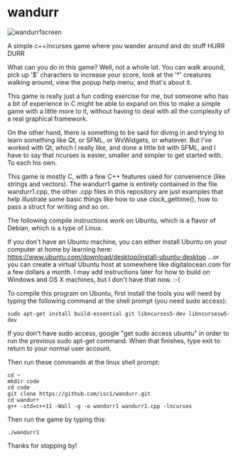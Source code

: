 # wandurr

![wandurr1screen](/screenshot-wandurr1-20170301.jpg)

A simple c++/ncurses game where you wander around and do stuff HURR DURR

What can you do in this game?  Well, not a whole lot.  You can walk around,
pick up '$' characters to increase your score, look at the '*' creatures
walking around, view the popup help menu, and that's about it.

This game is really just a fun coding exercise for me, but someone who
has a bit of experience in C might be able to expand on this to make a
simple game with a little more to it, without having to deal with all the
complexity of a real graphical framework.

On the other hand, there is something to be said for diving in and trying to
learn something like Qt, or SFML, or WxWidgets, or whatever.  But I've worked
with Qt, which I really like, and done a little bit with SFML, and I have to
say that ncurses is easier, smaller and simpler to get started with.  To each
his own.

This game is mostly C, with a few C++ features used for convenience (like strings
and vectors).  The wandurr1 game is entirely contained in the file wandurr1.cpp,
the other .cpp files in this repository are just examples that help illustrate
some basic things like how to use clock_gettime(), how to pass a struct for
writing and so on.

The following compile instructions work on Ubuntu, which is a flavor of Debian,
which is a type of Linux.

If you don't have an Ubuntu machine, you can either install Ubuntu on your
computer at home by learning here:
    https://www.ubuntu.com/download/desktop/install-ubuntu-desktop
...or you can create a virtual Ubuntu host at somewhere like digitalocean.com
for a few dollars a month.  I may add instructions later for how to build on
Windows and OS X machines, but I don't have that now. :-(

To compile this program on Ubuntu, first install the tools you will need by
typing the following command at the shell prompt (you need sudo access):

    sudo apt-get install build-essential git libncurses5-dev libncursesw5-dev

If you don't have sudo access, google "get sudo access ubuntu" in order to run
the previous sudo apt-get command.  When that finishes, type exit to return to
your normal user account.

Then run these commands at the linux shell prompt:

    cd ~
    mkdir code
    cd code
    git clone https://github.com/isc1/wandurr.git
    cd wandurr
    g++ -std=c++11 -Wall -g -o wandurr1 wandurr1.cpp -lncurses

Then run the game by typing this:

    ./wandurr1

Thanks for stopping by!
